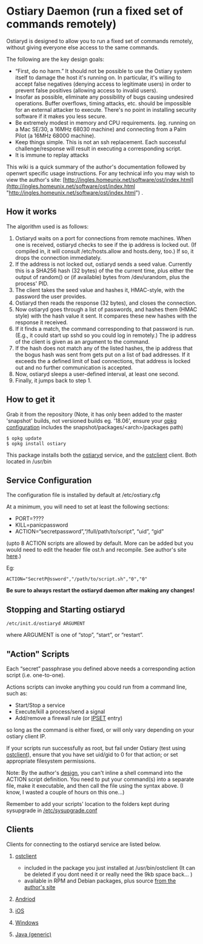 # Ostiary Daemon (run a fixed set of commands remotely)

Ostiaryd is designed to allow you to run a fixed set of commands remotely, without giving everyone else access to the same commands.

The following are the key design goals:

- “First, do no harm.” It should not be possible to use the Ostiary system itself to damage the host it's running on. In particular, it's willing to accept false negatives (denying access to legitimate users) in order to prevent false positives (allowing access to invalid users).
- Insofar as possible, eliminate any possibility of bugs causing undesired operations. Buffer overflows, timing attacks, etc. should be impossible for an external attacker to execute. There's no point in installing security software if it makes you less secure.
- Be extremely modest in memory and CPU requirements. (eg. running on a Mac SE/30, a 16MHz 68030 machine) and connecting from a Palm Pilot (a 16MHz 68000 machine).
- Keep things simple. This is not an ssh replacement. Each successful challenge/response will result in executing a corresponding script.
- It is immune to replay attacks

This wiki is a quick summary of the author's documentation followed by openwrt specific usage instructions. For any technical info you may wish to view the author's site: [http://ingles.homeunix.net/software/ost/index.html](http://ingles.homeunix.net/software/ost/index.html "http://ingles.homeunix.net/software/ost/index.html") .

## How it works

The algorithm used is as follows:

1. Ostiaryd waits on a port for connections from remote machines. When one is received, ostiaryd checks to see if the ip address is locked out. (If compiled in, it will consult /etc/hosts.allow and hosts.deny, too.) If so, it drops the connection immediately.
2. If the address is not locked out, ostiaryd sends a seed value. Currently this is a SHA256 hash (32 bytes) of the the current time, plus either the output of random() or (if available) bytes from /dev/urandom, plus the process' PID.
3. The client takes the seed value and hashes it, HMAC-style, with the password the user provides.
4. Ostiaryd then reads the response (32 bytes), and closes the connection.
5. Now ostiaryd goes through a list of passwords, and hashes them (HMAC style) with the hash value it sent. It compares these new hashes with the response it received.
6. If it finds a match, the command corresponding to that password is run. (E.g., it could start up sshd so you could log in remotely.) The ip address of the client is given as an argument to the command.
7. If the hash does not match any of the listed hashes, the ip address that the bogus hash was sent from gets put on a list of bad addresses. If it exceeds the a defined limit of bad connections, that address is locked out and no further communication is accepted.
8. Now, ostiaryd sleeps a user-defined interval, at least one second.
9. Finally, it jumps back to step 1.

## How to get it

Grab it from the repository (Note, it has only been added to the master 'snapshot' builds, not versioned builds eg. '18.06', ensure your [opkg configuration](/docs/guide-user/additional-software/opkg "docs:guide-user:additional-software:opkg") includes the snapshot/packages/&lt;arch&gt;/packages path)

```
$ opkg update
$ opkg install ostiary
```

This package installs both the [ostiaryd](/docs/guide-user/services/remote_control/ostiary.server "docs:guide-user:services:remote_control:ostiary.server") service, and the [ostclient](/docs/guide-user/services/remote_control/ostiary.client "docs:guide-user:services:remote_control:ostiary.client") client. Both located in /usr/bin

## Service Configuration

The configuration file is installed by default at /etc/ostiary.cfg

At a minimum, you will need to set at least the following sections:

- PORT=????
- KILL=panicpassword
- ACTION=“secretpassword”,“/full/path/to/script”, “uid”, “gid”

(upto 8 ACTION scripts are allowed by default. More can be added but you would need to edit the header file ost.h and recompile. See author's site [here](http://ingles.homeunix.net/software/ost/install.html#use "http://ingles.homeunix.net/software/ost/install.html#use").)

Eg:

```
ACTION="SecretP@ssword","/path/to/script.sh","0","0"                      
```

**Be sure to always restart the ostiaryd daemon after making any changes!**

## Stopping and Starting ostiaryd

```
/etc/init.d/ostiaryd ARGUMENT
```

where ARGUMENT is one of “stop”, “start”, or “restart”.

## "Action" Scripts

Each “secret” passphrase you defined above needs a corresponding action script (i.e. one-to-one).

Actions scripts can invoke anything you could run from a command line, such as:

- Start/Stop a service
- Execute/kill a process/send a signal
- Add/remove a firewall rule (or [IPSET](/docs/guide-user/firewall/fw3_configurations/fw3_config_ipset "docs:guide-user:firewall:fw3_configurations:fw3_config_ipset") entry)

so long as the command is either fixed, or will only vary depending on your ostiary client IP.

If your scripts run successfully as root, but fail under Ostiary (test using [ostclient](/docs/guide-user/services/remote_control/ostiary.client "docs:guide-user:services:remote_control:ostiary.client")), ensure that you have set uid/gid to 0 for that action; or set appropriate filesystem permissions.

Note: By the author's [design](http://ingles.homeunix.net/software/ost/install.html#use "http://ingles.homeunix.net/software/ost/install.html#use"), you can't inline a shell command into the ACTION script definition. You need to put your command(s) into a separate file, make it executable, and then call the file using the syntax above. (I know, I wasted a couple of hours on this one...)

Remember to add your scripts' location to the folders kept during sysupgrade in [/etc/sysupgrade.conf](/docs/guide-user/base-system/notuci.config#etcsysupgradeconf "docs:guide-user:base-system:notuci.config")

## Clients

Clients for connecting to the ostiaryd service are listed below.

1. [ostclient](/docs/guide-user/services/remote_control/ostiary.client "docs:guide-user:services:remote_control:ostiary.client")
   
   - included in the package you just installed at /usr/bin/ostclient (It can be deleted if you dont need it or really need the 9kb space back... )
   - available in RPM and Debian packages, plus source [from the author's site](http://ingles.homeunix.net/software/ost/get.html#latest "http://ingles.homeunix.net/software/ost/get.html#latest")
2. [Andriod](http://ingles.homeunix.net/software/ost/latest/Ostiary.apk "http://ingles.homeunix.net/software/ost/latest/Ostiary.apk")
3. [iOS](http://itunes.apple.com/ye/app/ostiary/id463229304 "http://itunes.apple.com/ye/app/ostiary/id463229304")
4. [Windows](http://ingles.homeunix.net/software/ost/latest/winclient-4.0.zip "http://ingles.homeunix.net/software/ost/latest/winclient-4.0.zip")
5. [Java (generic)](http://ingles.homeunix.net/software/ost/get.html#latest "http://ingles.homeunix.net/software/ost/get.html#latest")
